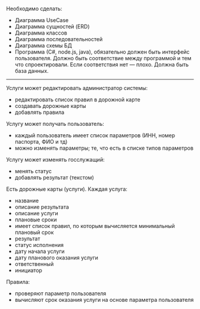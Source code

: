 Необходимо сделать:
- Диаграмма UseCase
- Диаграмма сущностей (ERD)
- Диаграмма классов
- Диаграмма последовательностей
- Диаграмма схемы БД
- Программа (С#, node.js, java), обязательно должен быть интерфейс пользователя. Должно быть соответствие между программой и тем что спроектировали. Если соответствия нет — плохо. Должна быть база данных.

---

Услуги может редактировать администратор системы:
- редактировать список правил в дорожной карте
- создавать дорожные карты
- добавлять правила

Услугу может получать пользователь:
- каждый пользователь имеет список параметров (ИНН, номер паспорта, ФИО и тд)
- можно изменять параметры; те, что есть в списке типов параметров

 Услугу может изменять госслужащий:
 - менять статус
 - добавлять результат (текстом)
 
 Есть дорожные карты (услуги). Каждая услуга:
 - название
 - описание результата
 - описание услуги
 - плановые сроки
 - имеет список правил, по которым вычисляется минимальный плановый срок
 - результат
 - статус исполнения
 - дату начала услуги
 - дату планового оказания услуги
 - ответственный
 - инициатор

Правила:
 - проверяют параметр пользователя
 - вычисляют срок оказания услуги на основе параметра пользователя
